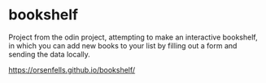 # bookshelf

Project from the odin project, attempting to make an interactive bookshelf, in which you can add new books to your list by filling out a form and sending the data locally.

https://orsenfells.github.io/bookshelf/
